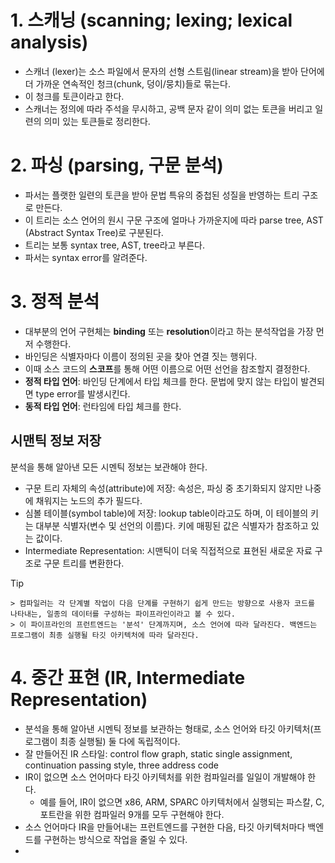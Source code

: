 # 1. 스캐닝 (scanning; lexing; lexical analysis)
- 스캐너 (lexer)는 소스 파일에서 문자의 선형 스트림(linear stream)을 받아 단어에 더 가까운 연속적인 청크(chunk, 덩이/뭉치)들로 묶는다.
- 이 청크를 토큰이라고 한다.
- 스캐너는 정의에 따라 주석을 무시하고, 공백 문자 같이 의미 없는 토큰을 버리고 일련의 의미 있는 토큰들로 정리한다.
# 2. 파싱 (parsing, 구문 분석)
- 파서는 플랫한 일련의 토큰을 받아 문법 특유의 중첩된 성질을 반영하는 트리 구조로 만든다.
- 이 트리는 소스 언어의 원시 구문 구조에 얼마나 가까운지에 따라 parse tree, AST (Abstract Syntax Tree)로 구분된다.
- 트리는 보통 syntax tree, AST, tree라고 부른다.
- 파서는 syntax error를 알려준다.
# 3. 정적 분석
- 대부분의 언어 구현체는 **binding** 또는 **resolution**이라고 하는 분석작업을 가장 먼저 수행한다.
- 바인딩은 식별자마다 이름이 정의된 곳을 찾아 연결 짓는 행위다.
- 이때 소스 코드의 **스코프**를 통해 어떤 이름으로 어떤 선언을 참조할지 결정한다.
- **정적 타입 언어**: 바인딩 단계에서 타입 체크를 한다. 문법에 맞지 않는 타입이 발견되면 type error를 발생시킨다.
- **동적 타입 언어**: 런타임에 타입 체크를 한다.
## 시맨틱 정보 저장
분석을 통해 알아낸 모든 시멘틱 정보는 보관해야 한다.
- 구문 트리 자체의 속성(attribute)에 저장: 속성은, 파싱 중 초기화되지 않지만 나중에 채워지는 노드의 추가 필드다.
- 심볼 테이블(symbol table)에 저장: lookup table이라고도 하며, 이 테이블의 키는 대부분 식별자(변수 및 선언의 이름)다. 키에 매핑된 값은 식별자가 참조하고 있는 값이다.
- Intermediate Representation: 시맨틱이 더욱 직접적으로 표현된 새로운 자료 구조로 구문 트리를 변환한다.
> [!TIP]
    > 컴파일러는 각 단계별 작업이 다음 단계를 구현하기 쉽게 만드는 방향으로 사용자 코드를 나타내는, 일종의 데이터를 구성하는 파이프라인이라고 볼 수 있다.
    > 이 파이프라인의 프런트엔드는 '분석' 단계까지며, 소스 언어에 따라 달라진다. 백엔드는 프로그램이 최종 실행될 타깃 아키텍처에 따라 달라진다.
# 4. 중간 표현 (IR, Intermediate Representation)
- 분석을 통해 알아낸 시멘틱 정보를 보관하는 형태로, 소스 언어와 타깃 아키텍처(프로그램이 최종 실행될) 둘 다에 독립적이다.
- 잘 만들어진 IR 스타일: control flow graph, static single assignment, continuation passing style, three address code
- IR이 없으면 소스 언어마다 타깃 아키텍처를 위한 컴파일러를 일일이 개발해야 한다.
	- 예를 들어, IR이 없으면 x86, ARM, SPARC 아키텍처에서 실행되는 파스칼, C, 포트란을 위한 컴파일러 9개를 모두 구현해야 한다.
- 소스 언어마다 IR을 만들어내는 프런트엔드를 구현한 다음, 타깃 아키텍처마다 백엔드를 구현하는 방식으로 작업을 줄일 수 있다.
- 
